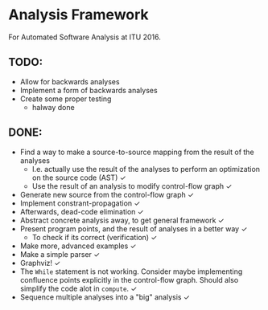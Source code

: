 
# Analysis Framework
For Automated Software Analysis at ITU 2016.

## TODO:
- Allow for backwards analyses
- Implement a form of backwards analyses
- Create some proper testing
    - halway done

## DONE:
- Find a way to make a source-to-source mapping from the result of the analyses
    - I.e. actually use the result of the analyses to perform an optimization
      on the source code (AST) ✓
    - Use the result of an analysis to modify control-flow graph ✓
- Generate new source from the control-flow graph ✓
- Implement constrant-propagation ✓
- Afterwards, dead-code elimination ✓
- Abstract concrete analysis away, to get general framework ✓
- Present program points, and the result of analyses in a better way ✓
    - To check if its correct (verification) ✓
- Make more, advanced examples ✓
- Make a simple parser ✓
- Graphviz! ✓
- The `While` statement is not working. Consider maybe implementing confluence
  points explicitly in the control-flow graph. Should also simplify the code
  alot in `compute`. ✓
- Sequence multiple analyses into a "big" analysis ✓